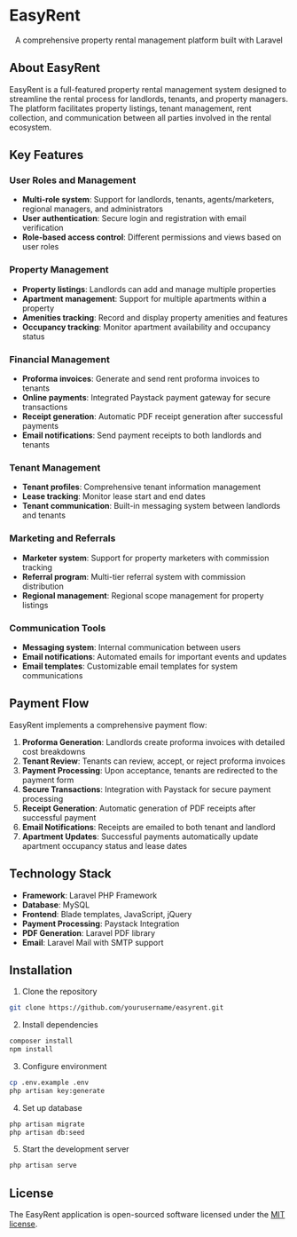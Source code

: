 <p align="center"><h1>EasyRent</h1></p>

<p align="center">
A comprehensive property rental management platform built with Laravel
</p>

## About EasyRent

EasyRent is a full-featured property rental management system designed to streamline the rental process for landlords, tenants, and property managers. The platform facilitates property listings, tenant management, rent collection, and communication between all parties involved in the rental ecosystem.

## Key Features

### User Roles and Management
- **Multi-role system**: Support for landlords, tenants, agents/marketers, regional managers, and administrators
- **User authentication**: Secure login and registration with email verification
- **Role-based access control**: Different permissions and views based on user roles

### Property Management
- **Property listings**: Landlords can add and manage multiple properties
- **Apartment management**: Support for multiple apartments within a property
- **Amenities tracking**: Record and display property amenities and features
- **Occupancy tracking**: Monitor apartment availability and occupancy status

### Financial Management
- **Proforma invoices**: Generate and send rent proforma invoices to tenants
- **Online payments**: Integrated Paystack payment gateway for secure transactions
- **Receipt generation**: Automatic PDF receipt generation after successful payments
- **Email notifications**: Send payment receipts to both landlords and tenants

### Tenant Management
- **Tenant profiles**: Comprehensive tenant information management
- **Lease tracking**: Monitor lease start and end dates
- **Tenant communication**: Built-in messaging system between landlords and tenants

### Marketing and Referrals
- **Marketer system**: Support for property marketers with commission tracking
- **Referral program**: Multi-tier referral system with commission distribution
- **Regional management**: Regional scope management for property listings

### Communication Tools
- **Messaging system**: Internal communication between users
- **Email notifications**: Automated emails for important events and updates
- **Email templates**: Customizable email templates for system communications

## Payment Flow

EasyRent implements a comprehensive payment flow:

1. **Proforma Generation**: Landlords create proforma invoices with detailed cost breakdowns
2. **Tenant Review**: Tenants can review, accept, or reject proforma invoices
3. **Payment Processing**: Upon acceptance, tenants are redirected to the payment form
4. **Secure Transactions**: Integration with Paystack for secure payment processing
5. **Receipt Generation**: Automatic generation of PDF receipts after successful payment
6. **Email Notifications**: Receipts are emailed to both tenant and landlord
7. **Apartment Updates**: Successful payments automatically update apartment occupancy status and lease dates

## Technology Stack

- **Framework**: Laravel PHP Framework
- **Database**: MySQL
- **Frontend**: Blade templates, JavaScript, jQuery
- **Payment Processing**: Paystack Integration
- **PDF Generation**: Laravel PDF library
- **Email**: Laravel Mail with SMTP support

## Installation

1. Clone the repository
```bash
git clone https://github.com/yourusername/easyrent.git
```

2. Install dependencies
```bash
composer install
npm install
```

3. Configure environment
```bash
cp .env.example .env
php artisan key:generate
```

4. Set up database
```bash
php artisan migrate
php artisan db:seed
```

5. Start the development server
```bash
php artisan serve
```

## License

The EasyRent application is open-sourced software licensed under the [MIT license](https://opensource.org/licenses/MIT).

